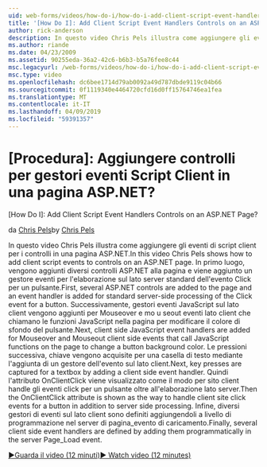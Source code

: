 ```yaml
---
uid: web-forms/videos/how-do-i/how-do-i-add-client-script-event-handlers-controls-on-an-aspnet-page
title: '[How Do I]: Add Client Script Event Handlers Controls on an ASP.NET Page? | Microsoft Docs'
author: rick-anderson
description: In questo video Chris Pels illustra come aggiungere gli eventi di script client per i controlli in una pagina ASP.NET. In primo luogo, vengono aggiunti diversi controlli ASP.NET alla pagina e una e...
ms.author: riande
ms.date: 04/23/2009
ms.assetid: 90255eda-36a2-42c6-b6b3-b5a76fee8c44
msc.legacyurl: /web-forms/videos/how-do-i/how-do-i-add-client-script-event-handlers-controls-on-an-aspnet-page
msc.type: video
ms.openlocfilehash: dc6bee1714d79ab0092a49d787dbde9119c04b66
ms.sourcegitcommit: 0f1119340e4464720cfd16d0ff15764746ea1fea
ms.translationtype: MT
ms.contentlocale: it-IT
ms.lasthandoff: 04/09/2019
ms.locfileid: "59391357"
---
```

# <a name="how-do-i-add-client-script-event-handlers-controls-on-an-aspnet-page"></a>[Procedura]: Aggiungere controlli per gestori eventi Script Client in una pagina ASP.NET?
[How Do I]: Add Client Script Event Handlers Controls on an ASP.NET Page?

<span data-ttu-id="a3d63-104">da [Chris Pels](https://twitter.com/chrispels)</span><span class="sxs-lookup"><span data-stu-id="a3d63-104">by [Chris Pels](https://twitter.com/chrispels)</span></span>

<span data-ttu-id="a3d63-105">In questo video Chris Pels illustra come aggiungere gli eventi di script client per i controlli in una pagina ASP.NET.</span><span class="sxs-lookup"><span data-stu-id="a3d63-105">In this video Chris Pels shows how to add client script events to controls on an ASP.NET page.</span></span> <span data-ttu-id="a3d63-106">In primo luogo, vengono aggiunti diversi controlli ASP.NET alla pagina e viene aggiunto un gestore eventi per l'elaborazione sul lato server standard dell'evento Click per un pulsante.</span><span class="sxs-lookup"><span data-stu-id="a3d63-106">First, several ASP.NET controls are added to the page and an event handler is added for standard server-side processing of the Click event for a button.</span></span> <span data-ttu-id="a3d63-107">Successivamente, gestori eventi JavaScript sul lato client vengono aggiunti per Mouseover e mo u seout eventi lato client che chiamano le funzioni JavaScript nella pagina per modificare il colore di sfondo del pulsante.</span><span class="sxs-lookup"><span data-stu-id="a3d63-107">Next, client side JavaScript event handlers are added for Mouseover and Mouseout client side events that call JavaScript functions on the page to change a button background color.</span></span> <span data-ttu-id="a3d63-108">Le pressioni successiva, chiave vengono acquisite per una casella di testo mediante l'aggiunta di un gestore dell'evento sul lato client.</span><span class="sxs-lookup"><span data-stu-id="a3d63-108">Next, key presses are captured for a textbox by adding a client side event handler.</span></span> <span data-ttu-id="a3d63-109">Quindi l'attributo OnClientClick viene visualizzato come il modo per sito client handle gli eventi click per un pulsante oltre all'elaborazione lato server.</span><span class="sxs-lookup"><span data-stu-id="a3d63-109">Then the OnClientClick attribute is shown as the way to handle client site click events for a button in addition to server side processing.</span></span> <span data-ttu-id="a3d63-110">Infine, diversi gestori di eventi sul lato client sono definiti aggiungendoli a livello di programmazione nel server di pagina\_evento di caricamento.</span><span class="sxs-lookup"><span data-stu-id="a3d63-110">Finally, several client side event handlers are defined by adding them programmatically in the server Page\_Load event.</span></span>

[<span data-ttu-id="a3d63-111">&#9654;Guarda il video (12 minuti)</span><span class="sxs-lookup"><span data-stu-id="a3d63-111">&#9654; Watch video (12 minutes)</span></span>](https://channel9.msdn.com/Blogs/ASP-NET-Site-Videos/how-do-i-add-client-script-event-handlers-controls-on-an-aspnet-page)
